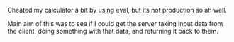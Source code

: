 Cheated my calculator a bit by using eval, but its not production so ah well.

Main aim of this was to see if I could get the server taking input data from the client, doing something with that data, and returning it back to them.